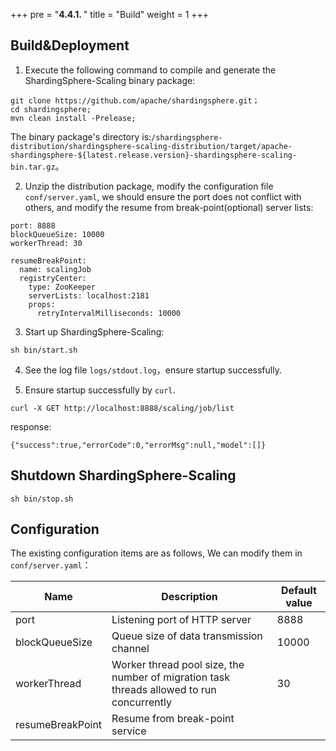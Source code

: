 +++
pre = "<b>4.4.1. </b>"
title = "Build"
weight = 1
+++

## Build&Deployment

1. Execute the following command to compile and generate the ShardingSphere-Scaling binary package:

```
git clone https://github.com/apache/shardingsphere.git；
cd shardingsphere;
mvn clean install -Prelease;
```

The binary package's directory is:`/shardingsphere-distribution/shardingsphere-scaling-distribution/target/apache-shardingsphere-${latest.release.version}-shardingsphere-scaling-bin.tar.gz`。

2. Unzip the distribution package, modify the configuration file `conf/server.yaml`, we should ensure the port does not conflict with others, and modify the resume from break-point(optional) server lists:

```
port: 8888
blockQueueSize: 10000
workerThread: 30

resumeBreakPoint:
  name: scalingJob
  registryCenter:
    type: ZooKeeper
    serverLists: localhost:2181
    props:
      retryIntervalMilliseconds: 10000
```

3. Start up ShardingSphere-Scaling:

```
sh bin/start.sh
```

4. See the log file `logs/stdout.log`，ensure startup successfully.

5. Ensure startup successfully by `curl`.

```
curl -X GET http://localhost:8888/scaling/job/list
```

response:

```
{"success":true,"errorCode":0,"errorMsg":null,"model":[]}
```

## Shutdown ShardingSphere-Scaling
   
 ```
 sh bin/stop.sh
 ```
 
## Configuration

 The existing configuration items are as follows, We can modify them in `conf/server.yaml`：
 
| Name           | Description                                                                               | Default value |
| -------------- | ----------------------------------------------------------------------------------------- | ------------- |
| port           | Listening port of HTTP server                                                             | 8888          |
| blockQueueSize | Queue size of data transmission channel                                                   | 10000         |
| workerThread   | Worker thread pool size, the number of migration task threads allowed to run concurrently | 30            |
| resumeBreakPoint   | Resume from break-point service                                                       |               |

